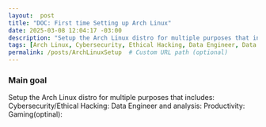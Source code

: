 ```yaml
---
layout:  post
title: "DOC: First time Setting up Arch Linux"
date: 2025-03-08 12:04:17 -03:00
description: "Setup the Arch Linux distro for multiple purposes that includes: Cybersecurity/Ethical Hacking, Data Engineer and analysis, Productivity and Gaming(optinal)"
tags: [Arch Linux, Cybersecurity, Ethical Hacking, Data Engineer, Data Analysis, Productiity, Gaming, Coding]
permalink: /posts/ArchLinuxSetup  # Custom URL path (optional)
---
```



### Main goal
Setup the Arch Linux distro for multiple purposes that includes:
Cybersecurity/Ethical Hacking:
Data Engineer and analysis:
Productivity:
Gaming(optinal):
